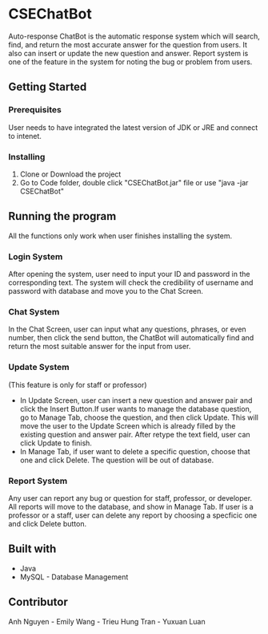 # CSEChatBot
Auto-response ChatBot is the automatic response system which will search, find, and return the most accurate answer for the question from users. It also can insert or update the new question and answer. Report system is one of the feature in the system for noting the bug or problem from users.
## Getting Started
### Prerequisites
User needs to have integrated the latest version of JDK or JRE and connect to intenet.
### Installing
1. Clone or Download the project
2. Go to Code folder, double click "CSEChatBot.jar" file or use "java -jar CSEChatBot"
## Running the program
All the functions only work when user finishes installing the system.
### Login System
After opening the system, user need to input your ID and password in the corresponding text. The system will check the credibility of username and password with database and move you to the Chat Screen.
### Chat System
In the Chat Screen, user can input what any questions, phrases, or even number, then click the send button, the ChatBot will automatically find and return the most suitable answer for the input from user.
### Update System
(This feature is only for staff or professor)
* In Update Screen, user can insert a new question and answer pair and click the Insert Button.If user wants to manage the database question, go to Manage Tab, choose the question, and then click Update. This will move the user to the Update Screen which is already filled by the existing question and answer pair. After retype the text field, user can click Update to finish.
* In Manage Tab, if user want to delete a specific question, choose that one and click Delete. The question will be out of database.
### Report System
Any user can report any bug or question for staff, professor, or developer. All reports will move to the database, and show in Manage Tab. If user is a professor or a staff, user can delete any report by choosing a specficic one and click Delete button.
## Built with
* Java
* MySQL - Database Management
## Contributor
Anh Nguyen - Emily Wang - Trieu Hung Tran - Yuxuan Luan
